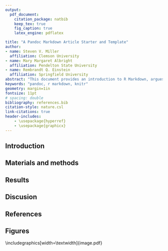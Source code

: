 ```yaml
---
output: 
  pdf_document:
    citation_package: natbib
    keep_tex: true
    fig_caption: true
    latex_engine: pdflatex

title: "A Pandoc Markdown Article Starter and Template"
author:
- name: Steven V. Miller
  affiliation: Clemson University
- name: Mary Margaret Albright
  affiliation: Pendelton State University
- name: Rembrandt Q. Einstein
  affiliation: Springfield University
abstract: "This document provides an introduction to R Markdown, argues for its..."
keywords: "pandoc, r markdown, knitr"
geometry: margin=1in
fontsize: 11pt
# spacing: double
bibliography: references.bib
citation-style: nature.csl
link-citations: true
header-includes:
	- \usepackage{hyperref}
	- \usepackage{graphicx}
---
```

## Introduction

## Materials and methods

## Results

## Discusion

## References

## Figures

\includegraphics[width=\textwidth]{image.pdf}
